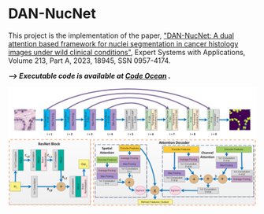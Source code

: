 # DAN-NucNet
This project is the implementation of the paper, ["DAN-NucNet: A dual attention based framework for nuclei segmentation in cancer histology images under wild clinical conditions"](https://doi.org/10.1016/j.eswa.2022.118945),
Expert Systems with Applications, Volume 213, Part A, 2023, 18945, SSN 0957-4174.

___--> Executable code is available at [Code Ocean](https://codeocean.com/capsule/7807470/tree) .___

![](/assets/DANNucNet.jpg)
